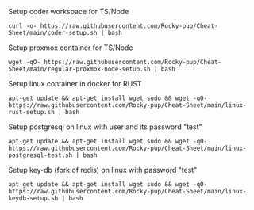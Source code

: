 Setup coder workspace for TS/Node 
```
curl -o- https://raw.githubusercontent.com/Rocky-pup/Cheat-Sheet/main/coder-setup.sh | bash
```

Setup proxmox container for TS/Node 
```
wget -qO- https://raw.githubusercontent.com/Rocky-pup/Cheat-Sheet/main/regular-proxmox-node-setup.sh | bash
```

Setup linux container in docker for RUST 
```
apt-get update && apt-get install wget sudo && wget -qO- https://raw.githubusercontent.com/Rocky-pup/Cheat-Sheet/main/linux-rust-setup.sh | bash
```

Setup postgresql on linux with user and its password "test"
```
apt-get update && apt-get install wget sudo && wget -qO- https://raw.githubusercontent.com/Rocky-pup/Cheat-Sheet/main/linux-postgresql-test.sh | bash
```

Setup key-db (fork of redis) on linux with password "test"
```
apt-get update && apt-get install wget sudo && wget -qO- https://raw.githubusercontent.com/Rocky-pup/Cheat-Sheet/main/linux-keydb-setup.sh | bash
```